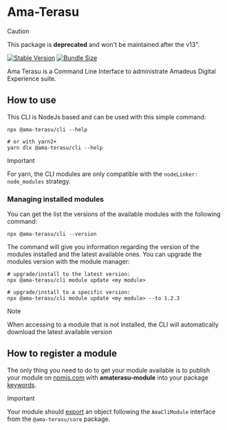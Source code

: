 # Ama-Terasu

> [!CAUTION]
> This package is **deprecated** and won't be maintained after the v13".

[![Stable Version](https://img.shields.io/npm/v/@ama-terasu/cli?style=for-the-badge)](https://www.npmjs.com/package/@ama-terasu/cli)
[![Bundle Size](https://img.shields.io/bundlephobia/min/@ama-terasu/cli?color=green&style=for-the-badge)](https://www.npmjs.com/package/@ama-terasu/cli)

Ama Terasu is a Command Line Interface to administrate Amadeus Digital Experience suite.

## How to use

This CLI is NodeJs based and can be used with this simple command:

```shell
npx @ama-terasu/cli --help

# or with yarn2+
yarn dlx @ama-terasu/cli --help
```

> [!IMPORTANT]
> For yarn, the CLI modules are only compatible with the `nodeLinker: node_modules` strategy.

### Managing installed modules

You can get the list the versions of the available modules with the following command:

```shell
npx @ama-terasu/cli --version
```

The command will give you information regarding the version of the modules installed and the latest available ones.
You can upgrade the modules version with the module manager:

```shell
# upgrade/install to the latest version:
npx @ama-terasu/cli module update <my module>

# upgrade/install to a specific version:
npx @ama-terasu/cli module update <my module> --to 1.2.3
```

> [!NOTE]
> When accessing to a module that is not installed, the CLI will automatically download the latest available version

## How to register a module

The only thing you need to do to get your module available is to publish your module on [npmjs.com](https://www.npmjs.com/) with **amaterasu-module** into your package [keywords](https://docs.npmjs.com/cli/v9/configuring-npm/package-json#keywords).

> [!IMPORTANT]
> Your module should [export](https://nodejs.org/api/modules.html#moduleexports) an object following the `AmaCliModule` interface from the `@ama-terasu/core` package.
